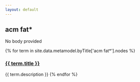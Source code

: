 ```yaml
---
layout: default
---
```

<style>
.initial-content {
  padding-left:5%;
  padding-right:25px;
}
</style>

## acm fat*

No body provided

{% for term in site.data.metamodel.byTitle['acm fat*'].nodes %}
### <a href='/_pages/embed?t={{ term.title }}'>{{ term.title }}</a>

{{ term.description }}
{% endfor %}
